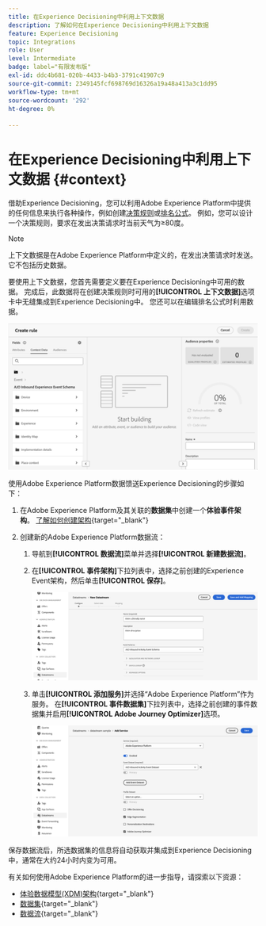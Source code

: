 ```yaml
---
title: 在Experience Decisioning中利用上下文数据
description: 了解如何在Experience Decisioning中利用上下文数据
feature: Experience Decisioning
topic: Integrations
role: User
level: Intermediate
badge: label="有限发布版"
exl-id: ddc4b681-020b-4433-b4b3-3791c41907c9
source-git-commit: 2349145fcf698769d16326a19a48a413a3c1dd95
workflow-type: tm+mt
source-wordcount: '292'
ht-degree: 0%

---
```


# 在Experience Decisioning中利用上下文数据 {#context}

借助Experience Decisioning，您可以利用Adobe Experience Platform中提供的任何信息来执行各种操作，例如创建[决策规则](rules.md)或[排名公式](ranking.md)。 例如，您可以设计一个决策规则，要求在发出决策请求时当前天气为≥80度。

>[!NOTE]
>
>上下文数据是在Adobe Experience Platform中定义的，在发出决策请求时发送。 它不包括历史数据。

要使用上下文数据，您首先需要定义要在Experience Decisioning中可用的数据。 完成后，此数据将在创建决策规则时可用的&#x200B;**[!UICONTROL 上下文数据]**&#x200B;选项卡中无缝集成到Experience Decisioning中。 您还可以在编辑排名公式时利用数据。

![](assets/decision-rules-context.png)

使用Adobe Experience Platform数据馈送Experience Decisioning的步骤如下：

1. 在Adobe Experience Platform及其关联的&#x200B;**数据集**&#x200B;中创建一个&#x200B;**体验事件架构**。 [了解如何创建架构](https://experienceleague.adobe.com/en/docs/experience-platform/xdm/ui/resources/schemas){target="_blank"}

1. 创建新的Adobe Experience Platform数据流：

   1. 导航到&#x200B;**[!UICONTROL 数据流]**&#x200B;菜单并选择&#x200B;**[!UICONTROL 新建数据流]**。

   1. 在&#x200B;**[!UICONTROL 事件架构]**&#x200B;下拉列表中，选择之前创建的Experience Event架构，然后单击&#x200B;**[!UICONTROL 保存]**。

      ![](assets/decision-rule-context-datastream.png)

   1. 单击&#x200B;**[!UICONTROL 添加服务]**&#x200B;并选择“Adobe Experience Platform”作为服务。 在&#x200B;**[!UICONTROL 事件数据集]**&#x200B;下拉列表中，选择之前创建的事件数据集并启用&#x200B;**[!UICONTROL Adobe Journey Optimizer]**&#x200B;选项。

      ![](assets/decision-rules-context-datastream-service.png)

保存数据流后，所选数据集的信息将自动获取并集成到Experience Decisioning中，通常在大约24小时内变为可用。

有关如何使用Adobe Experience Platform的进一步指导，请探索以下资源：

* [体验数据模型(XDM)架构](https://experienceleague.adobe.com/en/docs/experience-platform/xdm/schema/composition){target="_blank"}
* [数据集](https://experienceleague.adobe.com/en/docs/experience-platform/catalog/datasets/overview){target="_blank"}
* [数据流](https://experienceleague.adobe.com/en/docs/experience-platform/datastreams/overview){target="_blank"}
